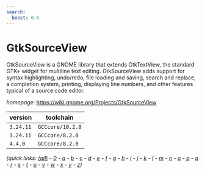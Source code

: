 ```yaml
---
search:
  boost: 0.5
---
```

# GtkSourceView

GtkSourceView is a GNOME library that extends GtkTextView, the standard GTK+  widget for multiline text editing. GtkSourceView adds support for syntax  highlighting, undo/redo, file loading and saving, search and replace, a  completion system, printing, displaying line numbers, and other features  typical of a source code editor.

*homepage*: <https://wiki.gnome.org/Projects/GtkSourceView>

version | toolchain
--------|----------
``3.24.11`` | ``GCCcore/10.2.0``
``3.24.11`` | ``GCCcore/8.2.0``
``4.4.0`` | ``GCCcore/8.2.0``


*(quick links: [(all)](../index.md) - [0](../0/index.md) - [a](../a/index.md) - [b](../b/index.md) - [c](../c/index.md) - [d](../d/index.md) - [e](../e/index.md) - [f](../f/index.md) - [g](../g/index.md) - [h](../h/index.md) - [i](../i/index.md) - [j](../j/index.md) - [k](../k/index.md) - [l](../l/index.md) - [m](../m/index.md) - [n](../n/index.md) - [o](../o/index.md) - [p](../p/index.md) - [q](../q/index.md) - [r](../r/index.md) - [s](../s/index.md) - [t](../t/index.md) - [u](../u/index.md) - [v](../v/index.md) - [w](../w/index.md) - [x](../x/index.md) - [y](../y/index.md) - [z](../z/index.md))*

